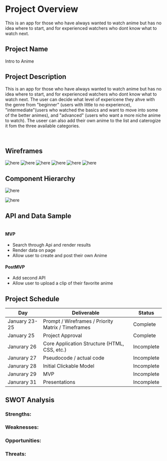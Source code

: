 # Project Overview

This is an app for those who have always wanted to watch anime but has no idea where to start, and for experienced watchers who dont know what to watch next.

## Project Name

Intro to Anime

## Project Description

This is an app for those who have always wanted to watch anime but has no idea where to start, and for experienced watchers who dont know what to watch next. The user can decide what level of expericene they ahve with the genre from "beginner" (users with little to no experience), "intermediate"(users who watched the basics and want to move into some of the better animes), and "advanced" (users who want a more niche anime to watch). The useer can also add their own anime to the list and caterogize it fom the three available categories.

<br>

## Wireframes

![here](https://ibb.co/4JQprZX)
![here](https://ibb.co/vDH4MMh)
![here](https://ibb.co/rwXZKH5)
![here](https://ibb.co/wzkSqhf)
![here](https://ibb.co/1XqpjQk)
![here](https://ibb.co/km5R0xw)

## Component Hierarchy

![here](https://ibb.co/41nv9jm)

![here](https://ibb.co/NW4pjXV)

## API and Data Sample

```json

```

#### MVP

- Search through Api and render results
- Render data on page
- Allow user to create and post their own Anime

#### PostMVP

- Add second API
- Allow user to upload a clip of their favorite anime

## Project Schedule

| Day           | Deliverable                                        | Status     |
| ------------- | -------------------------------------------------- | ---------- |
| January 23-25 | Prompt / Wireframes / Priority Matrix / Timeframes | Complete   |
| January 25    | Project Approval                                   | Complete   |
| Janurary 26   | Core Application Structure (HTML, CSS, etc.)       | Incomplete |
| Janurary 27   | Pseudocode / actual code                           | Incomplete |
| Janurary 28   | Initial Clickable Model                            | Incomplete |
| Janurary 29   | MVP                                                | Incomplete |
| Janurary 31   | Presentations                                      | Incomplete |

## SWOT Analysis

### Strengths:

### Weaknesses:

### Opportunities:

### Threats:
